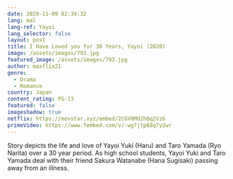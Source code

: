 ```yaml
---
date: 2020-11-09 02:34:32
lang: mal
lang-ref: Yayoi
lang_selector: false
layout: post
title: I Have Loved you for 30 Years, Yayoi (2020)
image: /assets/images/793.jpg
featured_image: /assets/images/793.jpg
author: maxflix21
genre:
  - Drama
  - Romance
country: Japan
content_rating: PG-13
featured: false
imageshadow: true
netflix: https://movstar.xyz/embed/2CGV0Md2hQq2Vz6
primeVideo: https://www.fembed.com/v/-wg7jtp68q7y2wr
---
```

Story depicts the life and love of Yayoi Yuki (Haru) and Taro Yamada (Ryo Narita) over a 30 year period. As high school students, Yayoi Yuki and Taro Yamada deal with their friend Sakura Watanabe (Hana Sugisaki) passing away from an illness.